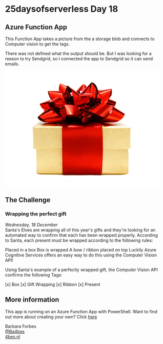 # 25daysofserverless Day 18

## Azure Function App

This Function App takes a picture from the a storage blob and connects to Computer vision to get the tags.

There was not defined what the output should be. But I was looking for a reason to try Sendgrid, so I connected the app to Sendgrid so it can send emails.

![screenshot](./example.jpg)

## The Challenge

### Wrapping the perfect gift

*Wednesday, 18 December*  
Santa's Elves are wrapping all of this year's gifts and they're looking for an automated way to confirm that each has been wrapped properly. According to Santa, each present must be wrapped according to the following rules:

Placed in a box
Box is wrapped
A bow / ribbon placed on top
Luckily Azure Cognitive Services offers an easy way to do this using the Computer Vision API!

Using Santa's example of a perfectly wrapped gift, the Computer Vision API confirms the following Tags:

[x] Box
[x] Gift Wrapping
[x] Ribbon
[x] Present

## More information

 This app is running on an Azure Function App with PowerShell. Want to find out more about creating your own? Click [here]('https://4bes.nl/MSIgnite')

Barbara Forbes  
[@Ba4bes](https://www.twitter.com/ba4bes)  
[4bes.nl](https://4bes.nl)
